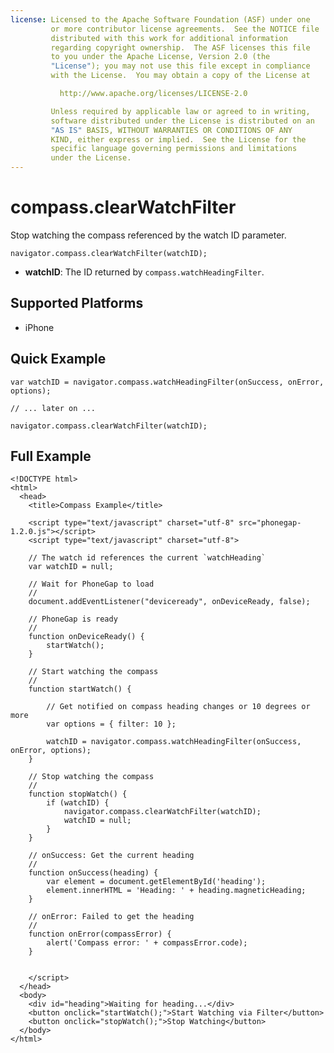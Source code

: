 ```yaml
---
license: Licensed to the Apache Software Foundation (ASF) under one
         or more contributor license agreements.  See the NOTICE file
         distributed with this work for additional information
         regarding copyright ownership.  The ASF licenses this file
         to you under the Apache License, Version 2.0 (the
         "License"); you may not use this file except in compliance
         with the License.  You may obtain a copy of the License at

           http://www.apache.org/licenses/LICENSE-2.0

         Unless required by applicable law or agreed to in writing,
         software distributed under the License is distributed on an
         "AS IS" BASIS, WITHOUT WARRANTIES OR CONDITIONS OF ANY
         KIND, either express or implied.  See the License for the
         specific language governing permissions and limitations
         under the License.
---
```


compass.clearWatchFilter
========================

Stop watching the compass referenced by the watch ID parameter.

    navigator.compass.clearWatchFilter(watchID);

- __watchID__: The ID returned by `compass.watchHeadingFilter`.

Supported Platforms
-------------------

- iPhone

Quick Example
-------------

    var watchID = navigator.compass.watchHeadingFilter(onSuccess, onError, options);
    
    // ... later on ...
    
    navigator.compass.clearWatchFilter(watchID);
    
Full Example
------------

    <!DOCTYPE html>
    <html>
      <head>
        <title>Compass Example</title>

        <script type="text/javascript" charset="utf-8" src="phonegap-1.2.0.js"></script>
        <script type="text/javascript" charset="utf-8">

        // The watch id references the current `watchHeading`
        var watchID = null;
        
        // Wait for PhoneGap to load
        //
        document.addEventListener("deviceready", onDeviceReady, false);

        // PhoneGap is ready
        //
        function onDeviceReady() {
            startWatch();
        }

        // Start watching the compass
        //
        function startWatch() {
            
            // Get notified on compass heading changes or 10 degrees or more
            var options = { filter: 10 };
            
            watchID = navigator.compass.watchHeadingFilter(onSuccess, onError, options);
        }
        
        // Stop watching the compass
        //
        function stopWatch() {
            if (watchID) {
                navigator.compass.clearWatchFilter(watchID);
                watchID = null;
            }
        }
        
        // onSuccess: Get the current heading
        //
        function onSuccess(heading) {
            var element = document.getElementById('heading');
            element.innerHTML = 'Heading: ' + heading.magneticHeading;
        }

        // onError: Failed to get the heading
        //
        function onError(compassError) {
            alert('Compass error: ' + compassError.code);
        }


        </script>
      </head>
      <body>
        <div id="heading">Waiting for heading...</div>
        <button onclick="startWatch();">Start Watching via Filter</button>
        <button onclick="stopWatch();">Stop Watching</button>
      </body>
    </html>
